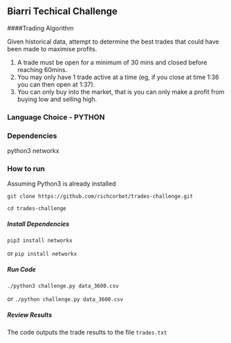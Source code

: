 ## Biarri Techical Challenge
####Trading Algorithm

Given historical data, attempt to determine the best trades that could have been made to maximise profits.

1. A trade must be open for a minimum of 30 mins and closed before reaching 60mins.
2. You may only have 1 trade active at a time (eg, if you close at time 1:36 you can then open at 1:37).
3. You can only buy into the market, that is you can only make a profit from buying low and selling high.



### Language Choice - PYTHON

### Dependencies
python3
networkx


### How to run
Assuming Python3 is already installed

``` git clone https://github.com/richcorbet/trades-challenge.git ```

```cd trades-challenge```


##### Install Dependencies 
```pip3 install networkx```

or
```pip install networkx```


##### Run Code 
```./python3 challenge.py data_3600.csv```

or 
```./python challenge.py data_3600.csv```

##### Review Results
The code outputs the trade results to the file ```trades.txt```
